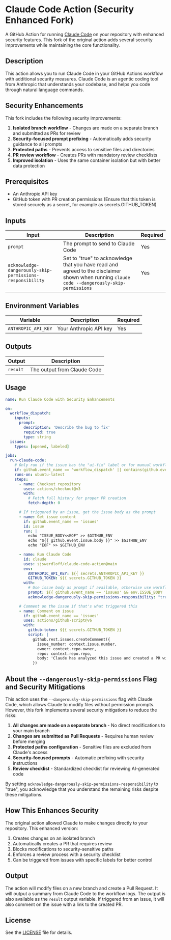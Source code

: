 # Claude Code Action (Security Enhanced Fork)

A GitHub Action for running [Claude Code](https://github.com/anthropics/claude-code) on your repository with enhanced security features. This fork of the original action adds several security improvements while maintaining the core functionality.

## Description

This action allows you to run Claude Code in your GitHub Actions workflow with additional security measures. Claude Code is an agentic coding tool from Anthropic that understands your codebase, and helps you code through natural language commands.

## Security Enhancements

This fork includes the following security improvements:

1. **Isolated branch workflow** - Changes are made on a separate branch and submitted as PRs for review
2. **Security-focused prompt prefixing** - Automatically adds security guidance to all prompts
3. **Protected paths** - Prevents access to sensitive files and directories
4. **PR review workflow** - Creates PRs with mandatory review checklists
5. **Improved isolation** - Uses the same container isolation but with better data protection

## Prerequisites

- An Anthropic API key
- GitHub token with PR creation permissions (Ensure that this token is stored securely as a secret, for example as secrets.GITHUB_TOKEN)

## Inputs

| Input | Description | Required |
|-------|-------------|----------|
| `prompt` | The prompt to send to Claude Code | Yes |
| `acknowledge-dangerously-skip-permissions-responsibility` | Set to "true" to acknowledge that you have read and agreed to the disclaimer shown when running `claude code --dangerously-skip-permissions` | Yes |

## Environment Variables

| Variable | Description | Required |
|----------|-------------|----------|
| `ANTHROPIC_API_KEY` | Your Anthropic API key | Yes |

## Outputs

| Output | Description |
|--------|-------------|
| `result` | The output from Claude Code |

## Usage

```yaml
name: Run Claude Code with Security Enhancements

on:
  workflow_dispatch:
    inputs:
      prompt:
        description: 'Describe the bug to fix'
        required: true
        type: string
  issues:
    types: [opened, labeled]

jobs:
  run-claude-code:
    # Only run if the issue has the "ai-fix" label or for manual workflow_dispatch
    if: github.event_name == 'workflow_dispatch' || contains(github.event.issue.labels.*.name, 'ai-fix')
    runs-on: ubuntu-latest
    steps:
      - name: Checkout repository
        uses: actions/checkout@v3
        with:
          # Fetch full history for proper PR creation
          fetch-depth: 0

      # If triggered by an issue, get the issue body as the prompt
      - name: Get issue content
        if: github.event_name == 'issues'
        id: issue
        run: |
          echo "ISSUE_BODY<<EOF" >> $GITHUB_ENV
          echo "${{ github.event.issue.body }}" >> $GITHUB_ENV
          echo "EOF" >> $GITHUB_ENV

      - name: Run Claude Code
        id: claude
        uses: sjswerdloff/claude-code-action@main
        env:
          ANTHROPIC_API_KEY: ${{ secrets.ANTHROPIC_API_KEY }}
          GITHUB_TOKEN: ${{ secrets.GITHUB_TOKEN }}
        with:
          # Use issue body as prompt if available, otherwise use workflow input
          prompt: ${{ github.event_name == 'issues' && env.ISSUE_BODY || github.event.inputs.prompt }}
          acknowledge-dangerously-skip-permissions-responsibility: "true"

      # Comment on the issue if that's what triggered this
      - name: Comment on issue
        if: github.event_name == 'issues'
        uses: actions/github-script@v6
        with:
          github-token: ${{ secrets.GITHUB_TOKEN }}
          script: |
            github.rest.issues.createComment({
              issue_number: context.issue.number,
              owner: context.repo.owner,
              repo: context.repo.repo,
              body: 'Claude has analyzed this issue and created a PR with a potential fix. Please review the changes.'
            })
```

## About the `--dangerously-skip-permissions` Flag and Security Mitigations

This action uses the `--dangerously-skip-permissions` flag with Claude Code, which allows Claude to modify files without permission prompts. However, this fork implements several security mitigations to reduce the risks:

1. **All changes are made on a separate branch** - No direct modifications to your main branch
2. **Changes are submitted as Pull Requests** - Requires human review before merging
3. **Protected paths configuration** - Sensitive files are excluded from Claude's access
4. **Security-focused prompts** - Automatic prefixing with security instructions
5. **Review checklist** - Standardized checklist for reviewing AI-generated code

By setting `acknowledge-dangerously-skip-permissions-responsibility` to "true", you acknowledge that you understand the remaining risks despite these mitigations.

## How This Enhances Security

The original action allowed Claude to make changes directly to your repository. This enhanced version:

1. Creates changes on an isolated branch
2. Automatically creates a PR that requires review
3. Blocks modifications to security-sensitive paths
4. Enforces a review process with a security checklist
5. Can be triggered from issues with specific labels for better control

## Output

The action will modify files on a new branch and create a Pull Request. It will output a summary from Claude Code to the workflow logs. The output is also available as the `result` output variable. If triggered from an issue, it will also comment on the issue with a link to the created PR.

## License

See the [LICENSE](LICENSE) file for details.
